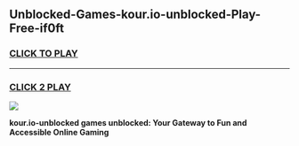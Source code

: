 
## Unblocked-Games-kour.io-unblocked-Play-Free-if0ft
<h3>
<a href="https://premium76.site?title=kour.io-unblocked&ref=21A">CLICK TO PLAY</a></h3>
<hr>

<h3>
<a href="https://premium76.site?title=kour.io-unblocked&ref=21A">CLICK 2 PLAY</a>
  
</h3>

<a href="https://premium76.site?title=kour.io-unblocked&ref=21A"><img src="https://clearcache.store/games.png"></a>


**kour.io-unblocked games unblocked: Your Gateway to Fun and Accessible Online Gaming**
